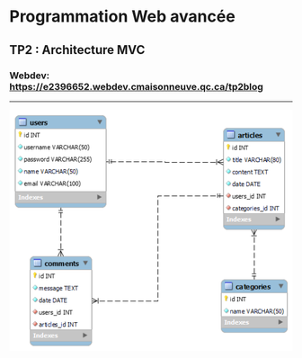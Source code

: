 # Programmation Web avancée

## TP2 : Architecture MVC 

### Webdev: https://e2396652.webdev.cmaisonneuve.qc.ca/tp2blog 

- - - - -

![DB](https://raw.githubusercontent.com/e2396652-cmaisonneuve/TP2blog/refs/heads/main/db/tp1blog.png)


